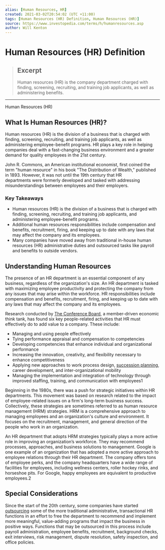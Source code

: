 ```yaml
---
alias: [Human Resources, HR]
created: 2021-03-02T20:54:02 (UTC +11:00)
tags: [Human Resources (HR) Definition, Human Resources (HR)]
source: https://www.investopedia.com/terms/h/humanresources.asp
author: Will Kenton
---
```


# Human Resources (HR) Definition

> ## Excerpt
> Human resources (HR) is the company department charged with finding, screening, recruiting, and training job applicants, as well as administering benefits.

---

Human Resources (HR)
## What Is Human Resources (HR)?

Human resources (HR) is the division of a business that is charged with finding, screening, recruiting, and training job applicants, as well as administering employee-benefit programs. HR plays a key role in helping companies deal with a fast-changing business environment and a greater demand for quality employees in the 21st century.

John R. Commons, an American institutional economist, first coined the term "human resource" in his book "The Distribution of Wealth," published in 1893. However, it was not until the 19th century that HR departments were formerly developed and tasked with addressing misunderstandings between employees and their employers.

### Key Takeaways

-   Human resources (HR) is the division of a business that is charged with finding, screening, recruiting, and training job applicants, and administering employee-benefit programs.
-   Additional human resources responsibilities include compensation and benefits, recruitment, firing, and keeping up to date with any laws that may affect the company and its employees.
-   Many companies have moved away from traditional in-house human resources (HR) administrative duties and outsourced tasks like payroll and benefits to outside vendors.

## Understanding Human Resources

The presence of an HR department is an essential component of any business, regardless of the organization's size. An HR department is tasked with maximizing employee productivity and protecting the company from any issues that may arise within the workforce. HR responsibilities include compensation and benefits, recruitment, firing, and keeping up to date with any laws that may affect the company and its employees.

Research conducted by [The Conference Board](https://www.investopedia.com/terms/c/conferenceboard.asp), a member-driven economic think tank, has found six key people-related activities that HR must effectively do to add value to a company. These include:

-   Managing and using people effectively
-   Tying performance appraisal and compensation to competencies
-   Developing competencies that enhance individual and organizational performance
-   Increasing the innovation, creativity, and flexibility necessary to enhance competitiveness
-   Applying new approaches to work process design, [succession planning](https://www.investopedia.com/terms/s/succession-planning.asp), career development, and inter-organizational mobility
-   Managing the implementation and integration of technology through improved staffing, training, and communication with employees1

Beginning in the 1980s, there was a push for strategic initiatives within HR departments. This movement was based on research related to the impact of employee-related issues on a firm's long-term business success. Collectively, these strategies are sometimes referred to as human resource management (HRM) strategies. HRM is a comprehensive approach to managing employees and an organization's culture and environment. It focuses on the recruitment, management, and general direction of the people who work in an organization.

An HR department that adopts HRM strategies typically plays a more active role in improving an organization’s workforce. They may recommend processes, approaches, and business solutions to management. Google is one example of an organization that has adopted a more active approach to employee relations through their HR department. The company offers tons of employee perks, and the company headquarters have a wide range of facilities for employees, including wellness centers, roller hockey rinks, and horseshoe pits. For Google, happy employees are equivalent to productive employees.2

## Special Considerations

Since the start of the 20th century, some companies have started [outsourcing](https://www.investopedia.com/terms/o/outsourcing.asp) some of the more traditional administrative, transactional HR functions in an effort to free the department to recommend and implement more meaningful, value-adding programs that impact the business in positive ways. Functions that may be outsourced in this process include payroll administration, employee benefits, recruitment, background checks, exit interviews, risk management, dispute resolution, safety inspection, and office policies.
